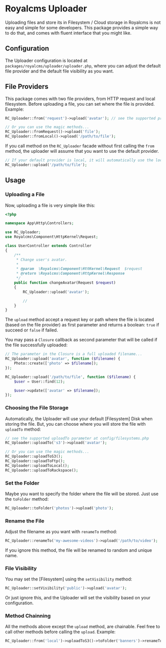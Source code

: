 # Royalcms Uploader

Uploading files and store its in Filesystem / Cloud storage in Royalcms is not easy and simple for some developers. This package provides a simple way to do that, and comes with fluent interface that you might like.

## Configuration
The Uploader configuration is located at `packages/royalcms/uploader/uploader.php`, where you can adjust the default file provider and the default file visibility as you want.

## File Providers
This package comes with two file providers, from HTTP request and local filesystem. Before uploading a file, you can set where the file is provided. Example:

```php
RC_Uploader::from('request')->upload('avatar'); // see the supported providers at config/uploader.php

// Or you can use the magic methods...
RC_Uploader::fromRequest()->upload('file');
RC_Uploader::fromLocal()->upload('/path/to/file');
```
If you call method on the `RC_Uploader` facade without first calling the `from` method, the uploader will assume that you want to use the default provider.

```php
// If your default provider is local, it will automatically use the local provider.
RC_Uploader::upload('/path/to/file');
```

## Usage
### Uploading a File
Now, uploading a file is very simple like this:

```php
<?php

namespace App\Http\Controllers;

use RC_Uploader;
use Royalcms\Component\HttpKernel\Request;

class UserController extends Controller
{
    /**
     * Change user's avatar.
     *
     * @param  \Royalcms\Component\HttKernel\Request  $request
     * @return \Royalcms\Component\HttpKernel\Response
     */
    public function changeAvatar(Request $request)
    {
        RC_Uploader::upload('avatar');

        //
    }
}
```
The `upload` method accept a request key or path where the file is located (based on the file provider) as first parameter and returns a boolean: `true` if succeed or `false` if failed.

You may pass a `Closure` callback as second parameter that will be called if the file successfully uploaded:

```php
// The parameter in the Closure is a full uploaded filename...
RC_Uploader::upload('avatar', function ($filename) {
    Photo::create(['photo' => $filename]);
});

RC_Uploader::upload('/path/to/file', function ($filename) {
    $user = User::find(12);

    $user->update(['avatar' => $filename]);
});
```

### Choosing the File Storage
Automatically, the Uploader will use your default [Filesystem] Disk when storing the file. But, you can choose where you will store the file with `uploadTo` method:

```php
// see the supported uploadTo parameter at config/filesystems.php
RC_Uploader::uploadTo('s3')->upload('avatar');

// Or you can use the magic methods...
RC_Uploader::uploadToS3();
RC_Uploader::uploadToFtp();
RC_Uploader::uploadToLocal();
RC_Uploader::uploadToRackspace();
```

### Set the Folder
Maybe you want to specify the folder where the file will be stored. Just use the `toFolder` method:

```php
RC_Uploader::toFolder('photos')->upload('photo');
```

### Rename the File
Adjust the filename as you want with `renameTo` method:

```php
RC_Uploader::renameTo('my-awesome-videos')->upload('/path/to/video');
```
If you ignore this method, the file will be renamed to random and unique name.

### File Visibility
You may set the [Filesystem] using the `setVisibility` method:

```php
RC_Uploader::setVisibility('public')->upload('avatar');
```
Or just ignore this, and the Uploader will set the visibility based on your configuration.

### Method Chainning
All the methods above except the `upload` method, are chainable. Feel free to call other methods before calling the `upload`. Example:

```php
RC_Uploader::from('local')->uploadToS3()->toFolder('banners')->renameTo('cool-banner')->setVisibility('public')->upload('/path/to/banner');
```
